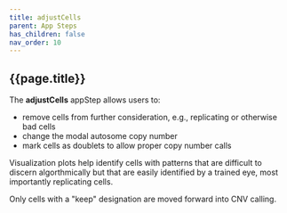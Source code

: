 ```yaml
---
title: adjustCells
parent: App Steps
has_children: false
nav_order: 10
---
```


## {{page.title}}

The **adjustCells** appStep allows users to:

- remove cells from further consideration, e.g., replicating or otherwise bad cells
- change the modal autosome copy number
- mark cells as doublets to allow proper copy number calls

Visualization plots help identify cells with patterns
that are difficult to discern algorthmically but that 
are easily identified by a trained eye, most importantly
replicating cells.

Only cells with a "keep" designation are moved forward 
into CNV calling.
